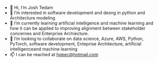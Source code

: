 - 👋 Hi, I’m Josh Tedam
- 👀 I’m interested in software development and desng in python and Architecture modeling
- 🌱 I’m currently learning artificial intelligence and machine learning and how it can be applied to improving alignment between stakeholder concernes and Enterprise Archiecture.
- 💞️ I’m looking to collaborate on data science, Azure, AWS, Python, PyTorch, software development, Enteprise Architecture, artificial intelligenceand machine learning 
- 📫 I can be reached at hgeec@hotmail.com

<!---
JTedam/JTedam is a ✨ special ✨ repository because its `README.md` (this file) appears on your GitHub profile.
You can click the Preview link to take a look at your changes.
--->
